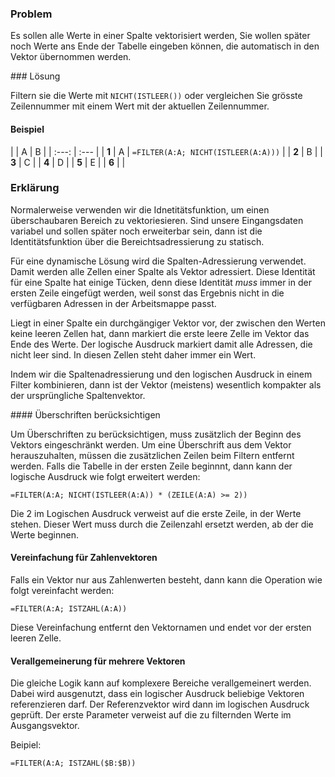 ### Problem

Es sollen alle Werte in einer Spalte vektorisiert werden, Sie wollen später noch Werte ans Ende der Tabelle eingeben können, die automatisch in den Vektor übernommen werden.

### Lösung

Filtern sie die Werte mit `NICHT(ISTLEER())` oder vergleichen Sie grösste Zeilennummer mit einem Wert mit der aktuellen Zeilennummer. 

#### Beispiel

| | A | B |
| :---: | :--- | 
| **1** | A | `=FILTER(A:A; NICHT(ISTLEER(A:A)))` |
| **2** | B |
| **3** | C |
| **4** | D |
| **5** | E |
| **6** |  |

### Erklärung

Normalerweise verwenden wir die Idnetitätsfunktion, um einen überschaubaren Bereich zu vektoriesieren. Sind unsere Eingangsdaten variabel und sollen später noch erweiterbar sein, dann ist die Identitätsfunktion über die Bereichtsadressierung zu statisch. 

Für eine dynamische Lösung wird die Spalten-Adressierung verwendet. Damit werden alle Zellen einer Spalte als Vektor adressiert. Diese Identität für eine Spalte hat einige Tücken, denn diese Identität *muss* immer in der ersten Zeile eingefügt werden, weil sonst das Ergebnis nicht in die verfügbaren Adressen in der Arbeitsmappe passt. 

Liegt in einer Spalte ein durchgängiger Vektor vor, der zwischen den Werten keine leeren Zellen hat, dann markiert die erste leere Zelle im Vektor das Ende des Werte. Der logische Ausdruck markiert damit alle Adressen, die nicht leer sind. In diesen Zellen steht daher immer ein Wert. 

Indem wir die Spaltenadressierung und den logischen Ausdruck in einem Filter kombinieren, dann ist der Vektor (meistens) wesentlich kompakter als der ursprüngliche Spaltenvektor.

#### Überschriften berücksichtigen

Um Überschriften zu berücksichtigen, muss zusätzlich der Beginn des Vektors eingeschränkt werden. Um eine Überschrift aus dem Vektor herauszuhalten, müssen die zusätzlichen Zeilen beim Filtern entfernt werden. Falls die Tabelle in der ersten Zeile beginnnt, dann kann der logische Ausdruck wie folgt erweitert werden: 

```Excel
=FILTER(A:A; NICHT(ISTLEER(A:A)) * (ZEILE(A:A) >= 2)) 
```

Die 2 im Logischen Ausdruck verweist auf die erste Zeile, in der Werte stehen. Dieser Wert muss durch die Zeilenzahl ersetzt werden, ab der die Werte beginnen. 

#### Vereinfachung für Zahlenvektoren

Falls ein Vektor nur aus Zahlenwerten besteht, dann kann die Operation wie folgt vereinfacht werden: 

```Excel
=FILTER(A:A; ISTZAHL(A:A))
```

Diese Vereinfachung entfernt den Vektornamen und endet vor der ersten leeren Zelle. 

#### Verallgemeinerung für mehrere Vektoren

Die gleiche Logik kann auf komplexere Bereiche verallgemeinert werden. Dabei wird ausgenutzt, dass ein logischer Ausdruck beliebige Vektoren referenzieren darf. Der Referenzvektor wird dann im logischen Ausdruck geprüft. Der erste Parameter verweist auf die zu filternden Werte im Ausgangsvektor. 

Beipiel:

```Excel
=FILTER(A:A; ISTZAHL($B:$B))
```
